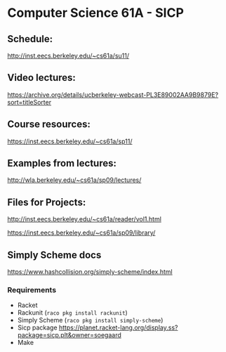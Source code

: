 # Computer Science 61A - SICP

## Schedule:
http://inst.eecs.berkeley.edu/~cs61a/su11/

## Video lectures: 
https://archive.org/details/ucberkeley-webcast-PL3E89002AA9B9879E?sort=titleSorter


## Course resources:
https://inst.eecs.berkeley.edu/~cs61a/sp11/

## Examples from lectures:
http://wla.berkeley.edu/~cs61a/sp09/lectures/

## Files for Projects:
http://inst.eecs.berkeley.edu/~cs61a/reader/vol1.html

https://inst.eecs.berkeley.edu/~cs61a/sp09/library/

## Simply Scheme docs
https://www.hashcollision.org/simply-scheme/index.html


### Requirements
* Racket
* Rackunit (`raco pkg install rackunit`)
* Simply Scheme (`raco pkg install simply-scheme`)
* Sicp package 
https://planet.racket-lang.org/display.ss?package=sicp.plt&owner=soegaard
* Make

